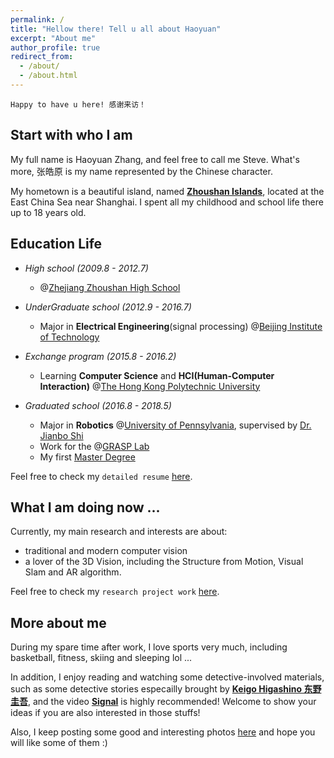 ```yaml
---
permalink: /
title: "Hellow there! Tell u all about Haoyuan"
excerpt: "About me"
author_profile: true
redirect_from: 
  - /about/
  - /about.html
---
```


`Happy to have u here! 感谢来访！`



Start with who I am
------------------
My full name is Haoyuan Zhang, and feel free to call me Steve. What's more, 张皓原 is my name represented by the Chinese character. 

My hometown is a beautiful island, named **[Zhoushan Islands](https://zh.wikipedia.org/wiki/%E8%88%9F%E5%B1%B1%E7%BE%A4%E5%B2%9B)**, located at the East China Sea near Shanghai. I spent all my childhood and school life there up to 18 years old.



Education Life
--------------
- *High school (2009.8 - 2012.7)*        
  - @[Zhejiang Zhoushan High School](http://www.zjzszx.cn)

- *UnderGraduate school (2012.9 - 2016.7)*        
  - Major in **Electrical Engineering**(signal processing) @[Beijing Institute of Technology](http://www.bit.edu.cn/)
  
- *Exchange program (2015.8 - 2016.2)*        
  - Learning **Computer Science** and **HCI(Human-Computer Interaction)** @[The Hong Kong Polytechnic University](https://www.polyu.edu.hk/web/en/home/index.html)
  
- *Graduated school (2016.8 - 2018.5)*        
  - Major in **Robotics** @[University of Pennsylvania](https://www.upenn.edu/), supervised by [Dr. Jianbo Shi](http://www.cis.upenn.edu/~jshi/)
  - Work for the @[GRASP Lab](https://www.grasp.upenn.edu/)
  - My first [Master Degree](https://www.grasp.upenn.edu/people/haoyuan-zhang)


Feel free to check my `detailed resume` [here](https://haoyuanz13.github.io/cv/).



What I am doing now ...
---------------------
Currently, my main research and interests are about:
- traditional and modern computer vision
- a lover of the 3D Vision, including the Structure from Motion, Visual Slam and AR algorithm. 

Feel free to check my `research project work` [here](https://haoyuanz13.github.io/talks/).



More about me
-------------
During my spare time after work, I love sports very much, including basketball, fitness, skiing and sleeping lol ... 

In addition, I enjoy reading and watching some detective-involved materials, such as some detective stories especailly brought by **[Keigo Higashino 东野圭吾](https://en.wikipedia.org/wiki/Keigo_Higashino)**, and the video **[Signal](https://zh.wikipedia.org/wiki/Signal_(%E9%9B%BB%E8%A6%96%E5%8A%87))** is highly recommended! Welcome to show your ideas if you are also interested in those stuffs! 

Also, I keep posting some good and interesting photos [here](https://haoyuanz13.github.io/portfolio/) and hope you will like some of them :)
